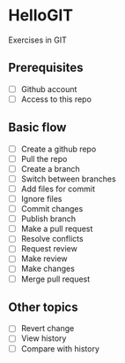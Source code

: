 # HelloGIT
Exercises in GIT

## Prerequisites
- [ ] Github account
- [ ] Access to this repo

## Basic flow
- [ ] Create a github repo
- [ ] Pull the repo
- [ ] Create a branch
- [ ] Switch between branches
- [ ] Add files for commit
- [ ] Ignore files
- [ ] Commit changes
- [ ] Publish branch
- [ ] Make a pull request
- [ ] Resolve conflicts
- [ ] Request review
- [ ] Make review
- [ ] Make changes
- [ ] Merge pull request

## Other topics
- [ ] Revert change
- [ ] View history 
- [ ] Compare with history 
